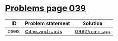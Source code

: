 # [Problems page 039](https://www.e-olymp.com/en/problems?page=39)


| ID   | Problem statement                                           | Solution                       |
|------|-------------------------------------------------------------|--------------------------------|
| 0992 | [Cities and roads](https://www.e-olymp.com/en/problems/992) | [0992/main.cpp](0992/main.cpp) |

